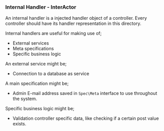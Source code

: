 ### Internal Handler - InterActor

An internal handler is a injected handler object of a controller.
Every controller should have its handler representation in this directory.

Internal handlers are useful for making use of;
+ External services
+ Meta specifications
+ Specific business logic

An external service might be;
+ Connection to a database as service

A main specification might be;
+ Admin E-mail address saved in `Spec\Meta` interface to use throughout the system. 

Specific business logic might be;
+ Validation controller specific data, like checking if a certain post value exists. 
